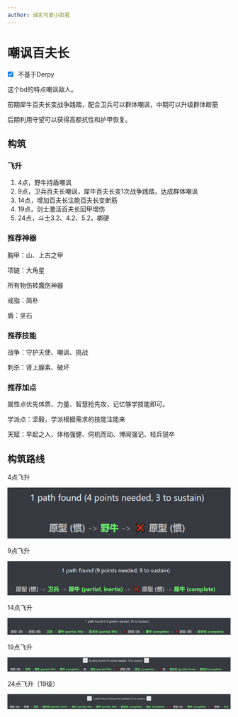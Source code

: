 ```yaml
---
author: 诚实可爱小郎君
---
```


# 嘲讽百夫长

- [x] 不基于Derpy

这个bd的特点嘲讽敌人。

前期犀牛百夫长变战争践踏，配合卫兵可以群体嘲讽，中期可以升级群体断筋

后期利用守望可以获得高额抗性和护甲恢复。

## 构筑

### 飞升

1. 4点，野牛持盾嘲讽
2. 9点，卫兵百夫长嘲讽，犀牛百夫长变1次战争践踏，达成群体嘲讽
3. 14点，增加百夫长注能百夫长变断筋
4. 19点，剑士激活百夫长回甲增伤
5. 24点，斗士3.2、4.2、5.2，梆硬

### 推荐神器

胸甲：山、上古之甲

项链：大角星

所有物伤转魔伤神器

戒指：简朴

盾：坚石

### 推荐技能

战争：守护天使、嘲讽、挑战

刺杀：肾上腺素、破坏

### 推荐加点

属性点优先体质、力量、智慧抢先攻，记忆够学技能即可。

学派点：坚毅，学派根据需求的技能注能来

天赋：早起之人、体格强健、伺机而动、博闻强记、轻兵锐卒

## 构筑路线

4点飞升

![image-20240404093555183](../static/image-20240404093555183.png)

9点飞升

![image-20240404093130505](../static/image-20240404093130505.png)

14点飞升

![image-20240404093712731](../static/image-20240404093712731.png)

19点飞升

![image-20240404093841269](../static/image-20240404093841269.png)

24点飞升（19级）

![image-20240404100204570](../static/image-20240404100204570.png)
